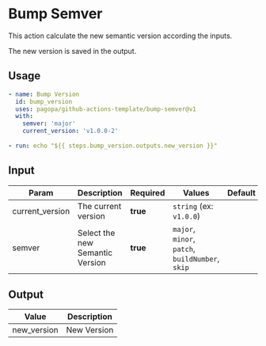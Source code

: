 # Bump Semver

This action calculate the new semantic version according the inputs.

The new version is saved in the output.

## Usage

``` yaml
- name: Bump Version
  id: bump_version
  uses: pagopa/github-actions-template/bump-semver@v1
  with:
    semver: 'major'
    current_version: 'v1.0.0-2'
      
- run: echo "${{ steps.bump_version.outputs.new_version }}"
```

## Input

| Param           | Description                     | Required | Values                                           | Default |
|-----------------|---------------------------------|----------|--------------------------------------------------|---------|
| current_version | The current version             | **true** | `string` (ex: `v1.0.0`)                          |         |
| semver          | Select the new Semantic Version | **true** | `major`, `minor`, `patch`, `buildNumber`, `skip` |         |

## Output

| Value       | Description |
|-------------|-------------|
| new_version | New Version |
